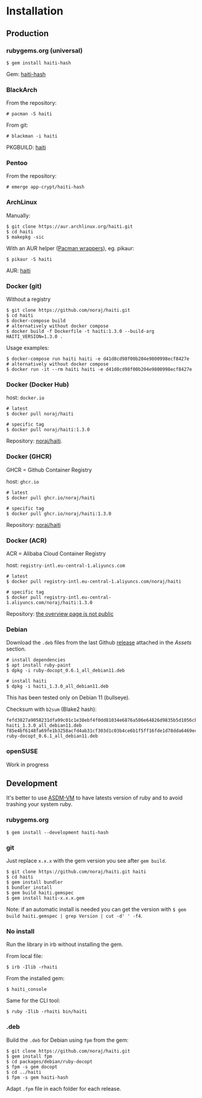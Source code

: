 # Installation

## Production

<!-- tabs:start -->

### **rubygems.org (universal)**

```
$ gem install haiti-hash
```

Gem: [haiti-hash](https://rubygems.org/gems/haiti-hash)

### **BlackArch**

From the repository:

```
# pacman -S haiti
```

From git:

```
# blackman -i haiti
```

PKGBUILD: [haiti](https://github.com/BlackArch/blackarch/blob/master/packages/haiti/PKGBUILD)

### **Pentoo**

From the repository:

```
# emerge app-crypt/haiti-hash
```

### **ArchLinux**

Manually:

```
$ git clone https://aur.archlinux.org/haiti.git
$ cd haiti
$ makepkg -sic
```

With an AUR helper ([Pacman wrappers](https://wiki.archlinux.org/index.php/AUR_helpers#Pacman_wrappers)), eg. pikaur:

```
$ pikaur -S haiti
```

AUR: [haiti](https://aur.archlinux.org/packages/haiti/)

### **Docker (git)**

Without a registry

```
$ git clone https://github.com/noraj/haiti.git
$ cd haiti
$ docker-compose build
# alternatively without docker compose
$ docker build -f Dockerfile -t haiti:1.3.0 --build-arg HAITI_VERSION=1.3.0 .
```

Usage examples:

```
$ docker-compose run haiti haiti -e d41d8cd98f00b204e9800998ecf8427e
# alternatively without docker compose
$ docker run -it --rm haiti haiti -e d41d8cd98f00b204e9800998ecf8427e
```

### **Docker (Docker Hub)**

host: `docker.io`

```
# latest
$ docker pull noraj/haiti

# specific tag
$ docker pull noraj/haiti:1.3.0
```

Repository: [noraj/haiti](https://hub.docker.com/r/noraj/haiti).

### **Docker (GHCR)**

GHCR = Github Container Registry

host: `ghcr.io`

```
# latest
$ docker pull ghcr.io/noraj/haiti

# specific tag
$ docker pull ghcr.io/noraj/haiti:1.3.0
```

Repository: [noraj/haiti](https://github.com/noraj/haiti/pkgs/container/haiti)

### **Docker (ACR)**

ACR = Alibaba Cloud Container Registry

host: `registry-intl.eu-central-1.aliyuncs.com`

```
# latest
$ docker pull registry-intl.eu-central-1.aliyuncs.com/noraj/haiti

# specific tag
$ docker pull registry-intl.eu-central-1.aliyuncs.com/noraj/haiti:1.3.0
```

Repository: [the overview page is not public](https://cr.console.aliyun.com/repository/eu-central-1/noraj/haiti/details)

### **Debian**

Download the `.deb` files from the last Github [release](https://github.com/noraj/haiti/releases)
attached in the _Assets_ section.

```
# install dependencies
$ apt install ruby-paint
$ dpkg -i ruby-docopt_0.6.1_all_debian11.deb

# install haiti
$ dpkg -i haiti_1.3.0_all_debian11.deb
```

This has been tested only on Debian 11 (bullseye).

Checksum with `b2sum` (Blake2 hash):

```
fefd3827a9058231dfa99c01c1e38ebf4f0dd81034e6876a506e64826d9835b5d1056cbaa6312415deb0a4f9d91c9969084873363fcee6cb3c08b92d3512915c  haiti_1.3.0_all_debian11.deb
f85e4bf6148fa69fe1b3258acfd4ab31cf303d1c03b4ce6b1f5ff16fde1d78dda6469eca0f5b44ffee6b0454961d5e865549d5d986bea4a4a31d9bfdc8e6f518  ruby-docopt_0.6.1_all_debian11.deb
```

### **openSUSE**

Work in progress

<!-- tabs:end -->

## Development

It's better to use [ASDM-VM](https://asdf-vm.com/) to have latests version of ruby and to avoid trashing your system ruby.

<!-- tabs:start -->

### **rubygems.org**

```
$ gem install --development haiti-hash
```

### **git**

Just replace `x.x.x` with the gem version you see after `gem build`.

```
$ git clone https://github.com/noraj/haiti.git haiti
$ cd haiti
$ gem install bundler
$ bundler install
$ gem build haiti.gemspec
$ gem install haiti-x.x.x.gem
```

Note: if an automatic install is needed you can get the version with `$ gem build haiti.gemspec | grep Version | cut -d' ' -f4`.

### **No install**

Run the library in irb without installing the gem.

From local file:

```
$ irb -Ilib -rhaiti
```

From the installed gem:

```
$ haiti_console
```

Same for the CLI tool:

```
$ ruby -Ilib -rhaiti bin/haiti
```

### **.deb**

Build the `.deb` for Debian using `fpm` from the gem:

```
$ git clone https://github.com/noraj/haiti.git
$ gem install fpm
$ cd packages/debian/ruby-docopt
$ fpm -s gem docopt
$ cd ../haiti
$ fpm -s gem haiti-hash
```

Adapt `.fpm` file in each folder for each release.

<!-- tabs:end -->
